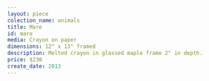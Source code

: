 ```yaml
---
layout: piece
colection_name: animals
title: Mare
id: mare
media: Crayon on paper
dimensions: 12" x 13" framed
description: Melted crayon in glassed maple frame 2" in depth.
price: $230
create_date: 2013
---
```

